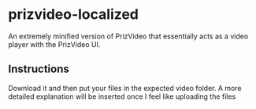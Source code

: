 # prizvideo-localized
An extremely minified version of PrizVideo that essentially acts as a video player with the PrizVideo UI.

## Instructions
Download it and then put your files in the expected video folder. A more detailed explanation will be inserted once I feel like uploading the files
